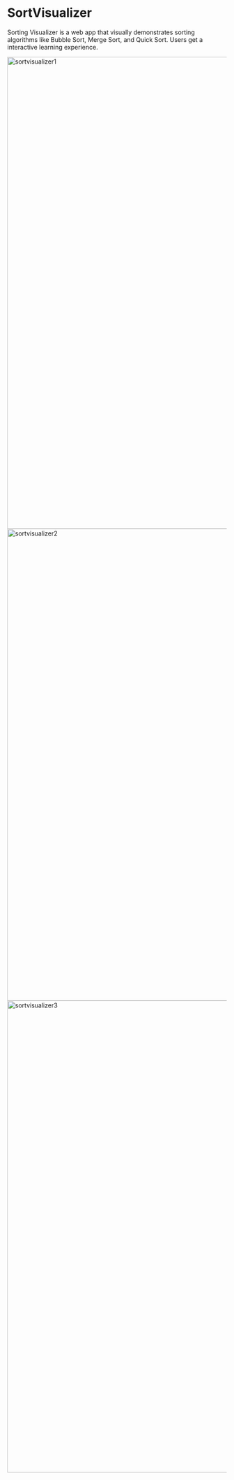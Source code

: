 # SortVisualizer
Sorting Visualizer is a web app that visually demonstrates sorting algorithms like Bubble Sort, Merge Sort, and Quick Sort. Users get a interactive learning experience. 


<img width="1920" height="1080" alt="sortvisualizer1" src="https://github.com/user-attachments/assets/b5d29e9d-c322-4199-bd9c-3763519cc916" />

<img width="1920" height="1080" alt="sortvisualizer2" src="https://github.com/user-attachments/assets/3fcc5fc4-a87c-466f-989b-44af2fbc5712" />

<img width="1920" height="1080" alt="sortvisualizer3" src="https://github.com/user-attachments/assets/47b5ef30-e434-4ef2-9b02-a19827828925" />
